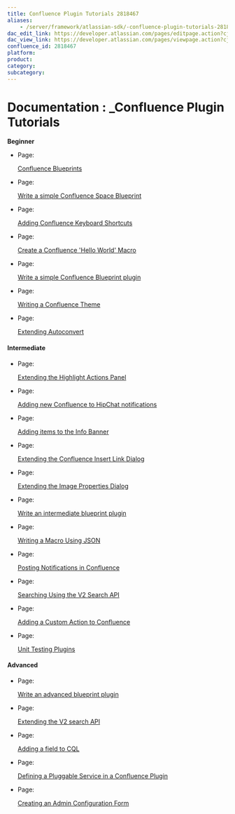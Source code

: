 ```yaml
---
title: Confluence Plugin Tutorials 2818467
aliases:
    - /server/framework/atlassian-sdk/-confluence-plugin-tutorials-2818467.html
dac_edit_link: https://developer.atlassian.com/pages/editpage.action?cjm=wozere&pageId=2818467
dac_view_link: https://developer.atlassian.com/pages/viewpage.action?cjm=wozere&pageId=2818467
confluence_id: 2818467
platform:
product:
category:
subcategory:
---
```

# Documentation : \_Confluence Plugin Tutorials

**Beginner**

-   Page:

    [Confluence Blueprints](https://developer.atlassian.com/display/CONFDEV/Confluence+Blueprints)

-   Page:

    [Write a simple Confluence Space Blueprint](https://developer.atlassian.com/display/CONFDEV/Write+a+simple+Confluence+Space+Blueprint)

-   Page:

    [Adding Confluence Keyboard Shortcuts](https://developer.atlassian.com/display/CONFDEV/Adding+Confluence+Keyboard+Shortcuts)

-   Page:

    [Create a Confluence 'Hello World' Macro](/server/framework/atlassian-sdk/create-a-confluence-hello-world-macro)

-   Page:

    [Write a simple Confluence Blueprint plugin](https://developer.atlassian.com/display/CONFDEV/Write+a+simple+Confluence+Blueprint+plugin)

-   Page:

    [Writing a Confluence Theme](https://developer.atlassian.com/display/CONFDEV/Writing+a+Confluence+Theme)

-   Page:

    [Extending Autoconvert](https://developer.atlassian.com/display/CONFDEV/Extending+Autoconvert)

#### Intermediate

-   Page:

    [Extending the Highlight Actions Panel](https://developer.atlassian.com/display/CONFDEV/Extending+the+Highlight+Actions+Panel)

-   Page:

    [Adding new Confluence to HipChat notifications](https://developer.atlassian.com/display/CONFDEV/Adding+new+Confluence+to+HipChat+notifications)

-   Page:

    [Adding items to the Info Banner](https://developer.atlassian.com/display/CONFDEV/Adding+items+to+the+Info+Banner)

-   Page:

    [Extending the Confluence Insert Link Dialog](https://developer.atlassian.com/display/CONFDEV/Extending+the+Confluence+Insert+Link+Dialog)

-   Page:

    [Extending the Image Properties Dialog](https://developer.atlassian.com/display/CONFDEV/Extending+the+Image+Properties+Dialog)

-   Page:

    [Write an intermediate blueprint plugin](https://developer.atlassian.com/display/CONFDEV/Write+an+intermediate+blueprint+plugin)

-   Page:

    [Writing a Macro Using JSON](https://developer.atlassian.com/display/CONFDEV/Writing+a+Macro+Using+JSON)

-   Page:

    [Posting Notifications in Confluence](https://developer.atlassian.com/display/CONFDEV/Posting+Notifications+in+Confluence)

-   Page:

    [Searching Using the V2 Search API](https://developer.atlassian.com/display/CONFDEV/Searching+Using+the+V2+Search+API)

-   Page:

    [Adding a Custom Action to Confluence](https://developer.atlassian.com/display/CONFDEV/Adding+a+Custom+Action+to+Confluence)

-   Page:

    [Unit Testing Plugins](https://developer.atlassian.com/display/CONFDEV/Unit+Testing+Plugins)

#### Advanced

-   Page:

    [Write an advanced blueprint plugin](https://developer.atlassian.com/display/CONFDEV/Write+an+advanced+blueprint+plugin)

-   Page:

    [Extending the V2 search API](https://developer.atlassian.com/display/CONFDEV/Extending+the+V2+search+API)

-   Page:

    [Adding a field to CQL](https://developer.atlassian.com/display/CONFDEV/Adding+a+field+to+CQL)

-   Page:

    [Defining a Pluggable Service in a Confluence Plugin](https://developer.atlassian.com/display/CONFDEV/Defining+a+Pluggable+Service+in+a+Confluence+Plugin)

-   Page:

    [Creating an Admin Configuration Form](/server/framework/atlassian-sdk/creating-an-admin-configuration-form)


















































































































































































































































































































